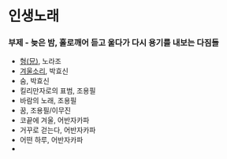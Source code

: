 # 인생노래 

### 부제 - 늦은 밤, 홀로깨어 듣고 울다가 다시 용기를 내보는 다짐들

- [형(兄)](https://youtu.be/h9V4U5l4qj0), 노라조
- [겨울소리](https://youtu.be/C4OBdfXMI6s), 박효신
- 숨, 박효신
- 킬리만자로의 표범, 조용필
- 바람의 노래, 조용필
- 꿈, 조용필/이무진
- 코끝에 겨울, 어반자카파
- 거꾸로 걷는다, 어반자카파
- 어떤 하루, 어반자카파
- 
